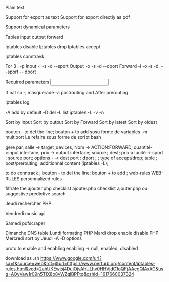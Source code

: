 Plain text


Support for export as text
Support for export directly as pdf




Support dynamical parameters

Tables input output forward



Iptables disable
Iptables drop
Iptables accept

Iptables conntravk

For 3 : -p 
Input -i -s -d --sport
Output -o -s -d --dport
Forward -i -o -s -d. --sport -- dport

Required parameters
<input type="text" id="username" name="username" required>


If nat so -j masquerade -a postrouting and After prerouting



Iptables log

-A add by default
-D del
-L list iptables -L -v -n




Sort by input
Sort by output 
Sort by Forward
Sort by latest
Sort by oldest

bouton - to del the line; bouton + to add
sosu forme de variables
-m multiport
Le refaire sous forme de script bash

 gere par, salle -> target_devices, Nom -> ACTION:FORWARD, quantité->input interface, prix -> output interface; source ; dest; prix à lunité ->  sport : source port; options - -> dest port : dport ; ; type of accept/drop; table ; post/prerouting; additionnal content (iptables -L); 
 
 
 
 to do
 conntrack ; bouton - to del the line; bouton + to add 
; web-rules WEB-RULES  personnalized rules

filtrate the ajouter.php
checklist ajouter.php
checklist ajouter.php ou suggestive predictive search



Jeudi  rechercher PHP

Vendredi music api


Samedi pdfscraper

Dimanche DNS table
Lundi formating PHP
Mardi drop enable disable PHP
Mercredi sort by
Jeudi -A -D options

proto to enable and enabling
enabling -> null, enabled, disabled

download as .sh
https://www.google.com/url?sa=t&source=web&rct=j&url=https://www.perturb.org/content/iptables-rules.html&ved=2ahUKEwjsj4DujOjvAhULhv0HHVjdC1oQFjAAegQIAxAC&usg=AOvVaw1r09n5TIX8o8vWZqlBPFtq&cshid=1617660037324